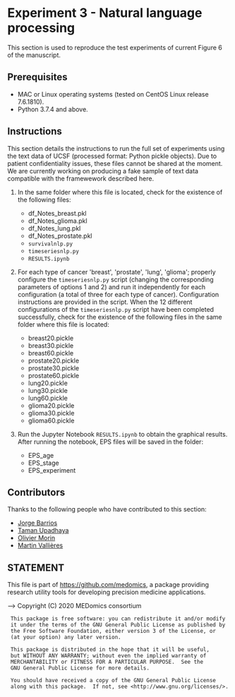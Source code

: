 # Experiment 3 - Natural language processing

This section is used to reproduce the test experiments of current Figure 6 of the manuscript.

## Prerequisites
* MAC or Linux operating systems (tested on CentOS Linux release 7.6.1810).
* Python 3.7.4 and above.


## Instructions

This section details the instructions to run the full set of experiments using the text data of UCSF (processed format: Python pickle objects). Due to patient confidentiality issues, these files cannot be shared at the moment. We are currently working on producing a fake sample of text data compatible with the framewework described here. 

1. In the same folder where this file is located, check for the existence of the following files:
	* df_Notes_breast.pkl
	* df_Notes_glioma.pkl
	* df_Notes_lung.pkl
	* df_Notes_prostate.pkl
	* ```survivalnlp.py```
	* ```timeseriesnlp.py```
	* ```RESULTS.ipynb```
	
2. For each type of cancer 'breast', 'prostate', 'lung', 'glioma'; properly configure the ```timeseriesnlp.py``` script (changing the corresponding parameters of options 1 and 2) and run it independently for each configuration (a total of three for each type of cancer). Configuration instructions are provided in the script. When the 12 different configurations of the ```timeseriesnlp.py``` script have been completed successfully, check for the existence of the following files in the same folder where this file is located:
	* breast20.pickle  
	* breast30.pickle
	* breast60.pickle
	* prostate20.pickle
	* prostate30.pickle
	* prostate60.pickle
	* lung20.pickle
	* lung30.pickle
	* lung60.pickle
	* glioma20.pickle
	* glioma30.pickle
	* glioma60.pickle

3. Run the Jupyter Notebook ```RESULTS.ipynb``` to obtain the graphical results. After running the notebook, EPS files will be saved in the folder:
	* EPS_age
    * EPS_stage
    * EPS_experiment

## Contributors

Thanks to the following people who have contributed to this section:

* [Jorge Barrios](https://github.com/numeroj)
* [Taman Upadhaya](https://github.com/TmnGitHub)
* [Olivier Morin](https://github.com/OlivierMorinUCSF)
* [Martin Vallières](https://github.com/mvallieres)

## STATEMENT

 This file is part of <https://github.com/medomics>, a package providing research utility tools for developing precision medicine applications. 
 
 --> Copyright (C) 2020  MEDomics consortium

     This package is free software: you can redistribute it and/or modify
     it under the terms of the GNU General Public License as published by
     the Free Software Foundation, either version 3 of the License, or
     (at your option) any later version.

     This package is distributed in the hope that it will be useful,
     but WITHOUT ANY WARRANTY; without even the implied warranty of
     MERCHANTABILITY or FITNESS FOR A PARTICULAR PURPOSE.  See the
     GNU General Public License for more details.
 
     You should have received a copy of the GNU General Public License
     along with this package.  If not, see <http://www.gnu.org/licenses/>.